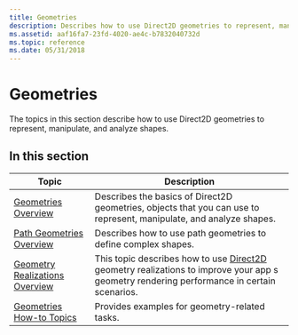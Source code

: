 ```yaml
---
title: Geometries
description: Describes how to use Direct2D geometries to represent, manipulate, and analyze shapes.
ms.assetid: aaf16fa7-23fd-4020-ae4c-b7832040732d
ms.topic: reference
ms.date: 05/31/2018
---
```


# Geometries

The topics in this section describe how to use Direct2D geometries to represent, manipulate, and analyze shapes.

## In this section



| Topic                                                                           | Description                                                                                                                                                                  |
|---------------------------------------------------------------------------------|------------------------------------------------------------------------------------------------------------------------------------------------------------------------------|
| [Geometries Overview](direct2d-geometries-overview.md)<br/>              | Describes the basics of Direct2D geometries, objects that you can use to represent, manipulate, and analyze shapes.<br/>                                               |
| [Path Geometries Overview](path-geometries-overview.md)<br/>             | Describes how to use path geometries to define complex shapes.<br/>                                                                                                    |
| [Geometry Realizations Overview](geometry-realizations-overview.md)<br/> | This topic describes how to use [Direct2D](direct2d-portal.md) geometry realizations to improve your app s geometry rendering performance in certain scenarios. <br/> |
| [Geometries How-to Topics](geometries-how-to-topics.md)<br/>             | Provides examples for geometry-related tasks.<br/>                                                                                                                     |



 

 

 





